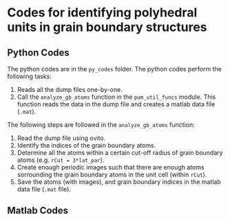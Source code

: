 # Codes for identifying polyhedral units in grain boundary structures

## Python Codes

The python codes are in the `py_codes` folder. The python codes perform the following tasks:

1. Reads all the dump files one-by-one.
2. Call the `analyze_gb_atoms` function in the `pum_util_funcs` module. This function reads the data in the dump file and creates a matlab data file (`.mat`).

The following steps are followed in the `analyze_gb_atoms` function:

1. Read the dump file using ovito.
2. Identify the indices of the grain boundary atoms.
3. Determine all the atoms within a certain cut-off radius of grain boundary atoms (e.g. `rCut = 3*lat_par`).
4. Create enough periodic images such that there are enough atoms sorrounding the grain boundary atoms in the unit cell (within `rCut`).
5. Save the atoms (with images), and grain boundary indices in the matlab data file (`.mat` file).


## Matlab Codes

